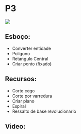 # P3
![](https://github.com/Natalnet/GCAD/blob/master/P3/P3.JPG)
## Esboço:
* Converter entidade
* Polígono 
* Retangulo Central
* Criar ponto (fixado)

## Recursos:
* Corte cego
* Corte por varredura
* Criar plano
* Espiral
* Ressalto de base revolucionario <br>


## Video:
